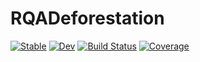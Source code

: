 # RQADeforestation

[![Stable](https://img.shields.io/badge/docs-stable-blue.svg)](https://danlooo.github.io/RQADeforestation.jl/stable/)
[![Dev](https://img.shields.io/badge/docs-dev-blue.svg)](https://danlooo.github.io/RQADeforestation.jl/dev/)
[![Build Status](https://github.com/danlooo/RQADeforestation.jl/actions/workflows/CI.yml/badge.svg?branch=main)](https://github.com/danlooo/RQADeforestation.jl/actions/workflows/CI.yml?query=branch%3Amain)
[![Coverage](https://codecov.io/gh/danlooo/RQADeforestation.jl/branch/main/graph/badge.svg)](https://codecov.io/gh/danlooo/RQADeforestation.jl)
